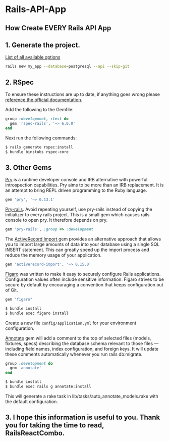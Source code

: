 # Rails-API-App

## How Create EVERY Rails API App

## 1. Generate the project.
[List of all available options](https://www.bootrails.com/blog/rails-new-options/)

```sh
rails new my_app --database=postgresql --api --skip-git
```

## 2. RSpec

To ensure these instructions are up to date, if anything goes wrong please [reference the official documentation](https://github.com/rspec/rspec-rails).

Add the following to the Gemfile:

```ruby
group :development, :test do
  gem 'rspec-rails', '~> 6.0.0'
end
```

Next run the following commands:

```sh
$ rails generate rspec:install
$ bundle binstubs rspec-core
```

## 3. Other Gems

[Pry](https://github.com/pry/pry)  is a runtime developer console and IRB alternative with powerful introspection capabilities. Pry aims to be more than an IRB replacement. It is an attempt to bring REPL driven programming to the Ruby language.

```ruby
gem 'pry', '~> 0.13.1'
```


[Pry-rails](https://github.com/pry/pry-rails). 
Avoid repeating yourself, use pry-rails instead of copying the initializer to every rails project. This is a small gem which causes rails console to open pry. It therefore depends on pry.

```ruby
gem 'pry-rails', :group => :development
```


The [ActiveRecord Import ](https://rubygems.org/gems/activerecord-import/versions/0.15.0) gem provides an alternative approach that allows you to import large amounts of data into your database using a single SQL INSERT statement. This can greatly speed up the import process and reduce the memory usage of your application.

```ruby
gem 'activerecord-import', '~> 0.15.0'
```


[Figaro](https://github.com/laserlemon/figaro) was written to make it easy to securely configure Rails applications.
Configuration values often include sensitive information. Figaro strives to be secure by default by encouraging a convention that keeps configuration out of Git.

```ruby
gem "figaro"
```

```sh
$ bundle install
$ bundle exec figaro install
```
Create a new file ```config/application.yml``` for your environment configuration.


[Annotate](https://makingsenseofrails.dev/how-to-use-the-annotate-gem-c44bfec97d03) gem will add a comment to the top of selected files (models, fixtures, specs) describing the database schema relevant to those files — including field names, index configuration, and foreign keys. It will update these comments automatically whenever you run rails db:migrate.

```ruby
group :development do
  gem 'annotate'
end
```

```sh
$ bundle install
$ bundle exec rails g annotate:install
```
This will generate a rake task in lib/tasks/auto_annotate_models.rake with the default configuration.


## 3. I hope this information is useful to you. Thank you for taking the time to read, RailsReactCombo.
